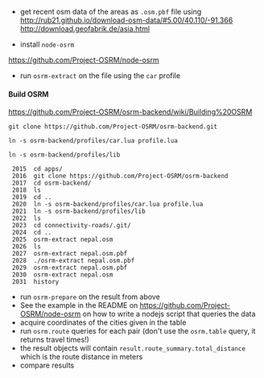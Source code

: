 - get recent osm data of the areas as `.osm.pbf` file
 using http://rub21.github.io/download-osm-data/#5.00/40.110/-91.366
http://download.geofabrik.de/asia.html


- install `node-osrm`


https://github.com/Project-OSRM/node-osrm

- run `osrm-extract` on the file using the `car` profile

#### Build OSRM
https://github.com/Project-OSRM/osrm-backend/wiki/Building%20OSRM

`git clone https://github.com/Project-OSRM/osrm-backend.git`

`ln -s osrm-backend/profiles/car.lua profile.lua`

`ln -s osrm-backend/profiles/lib`


	 2015  cd apps/
	 2016  git clone https://github.com/Project-OSRM/osrm-backend
	 2017  cd osrm-backend/
	 2018  ls
	 2019  cd ..
	 2020  ln -s osrm-backend/profiles/car.lua profile.lua
	 2021  ln -s osrm-backend/profiles/lib
	 2022  ls
	 2023  cd connectivity-roads/.git/
	 2024  cd ..
	 2025  osrm-extract nepal.osm
	 2026  ls
	 2027  osrm-extract nepal.osm.pbf 
	 2028  ./osrm-extract nepal.osm.pbf 
	 2029  osrm-extract nepal.osm.pbf 
	 2030  osrm-extract nepal.osm
	 2031  history



- run `osrm-prepare` on the result from above
- See the example in the README on https://github.com/Project-OSRM/node-osrm on how to write a nodejs script that queries the data
- acquire coordinates of the cities given in the table
- run `osrm.route` queries for each pair (don't use the `osrm.table` query, it returns travel times!)
- the result objects will contain `result.route_summary.total_distance` which is the route distance in meters
- compare results